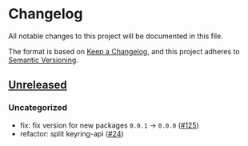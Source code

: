 # Changelog

All notable changes to this project will be documented in this file.

The format is based on [Keep a Changelog](https://keepachangelog.com/en/1.0.0/),
and this project adheres to [Semantic Versioning](https://semver.org/spec/v2.0.0.html).

## [Unreleased]

### Uncategorized

- fix: fix version for new packages `0.0.1` -> `0.0.0` ([#125](https://github.com/MetaMask/accounts/pull/125))
- refactor: split keyring-api ([#24](https://github.com/MetaMask/accounts/pull/24))

[Unreleased]: https://github.com/MetaMask/accounts/
